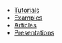 * [Tutorials](./Tutorials.md)
* [Examples](./Examples.md)
* [Articles](./Articles.md)
* [Presentations](./Presentations.md)
